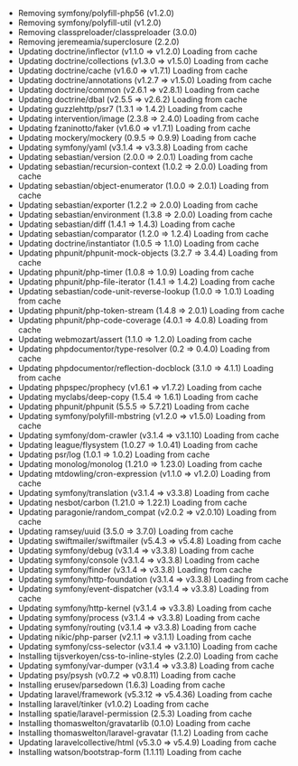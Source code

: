   - Removing symfony/polyfill-php56 (v1.2.0)
  - Removing symfony/polyfill-util (v1.2.0)
  - Removing classpreloader/classpreloader (3.0.0)
  - Removing jeremeamia/superclosure (2.2.0)
  - Updating doctrine/inflector (v1.1.0 => v1.2.0) Loading from cache
  - Updating doctrine/collections (v1.3.0 => v1.5.0) Loading from cache
  - Updating doctrine/cache (v1.6.0 => v1.7.1) Loading from cache
  - Updating doctrine/annotations (v1.2.7 => v1.5.0) Loading from cache
  - Updating doctrine/common (v2.6.1 => v2.8.1) Loading from cache
  - Updating doctrine/dbal (v2.5.5 => v2.6.2) Loading from cache
  - Updating guzzlehttp/psr7 (1.3.1 => 1.4.2) Loading from cache
  - Updating intervention/image (2.3.8 => 2.4.0) Loading from cache
  - Updating fzaninotto/faker (v1.6.0 => v1.7.1) Loading from cache
  - Updating mockery/mockery (0.9.5 => 0.9.9) Loading from cache
  - Updating symfony/yaml (v3.1.4 => v3.3.8) Loading from cache
  - Updating sebastian/version (2.0.0 => 2.0.1) Loading from cache
  - Updating sebastian/recursion-context (1.0.2 => 2.0.0) Loading from cache
  - Updating sebastian/object-enumerator (1.0.0 => 2.0.1) Loading from cache
  - Updating sebastian/exporter (1.2.2 => 2.0.0) Loading from cache
  - Updating sebastian/environment (1.3.8 => 2.0.0) Loading from cache
  - Updating sebastian/diff (1.4.1 => 1.4.3) Loading from cache
  - Updating sebastian/comparator (1.2.0 => 1.2.4) Loading from cache
  - Updating doctrine/instantiator (1.0.5 => 1.1.0) Loading from cache
  - Updating phpunit/phpunit-mock-objects (3.2.7 => 3.4.4) Loading from cache
  - Updating phpunit/php-timer (1.0.8 => 1.0.9) Loading from cache
  - Updating phpunit/php-file-iterator (1.4.1 => 1.4.2) Loading from cache
  - Updating sebastian/code-unit-reverse-lookup (1.0.0 => 1.0.1) Loading from cache
  - Updating phpunit/php-token-stream (1.4.8 => 2.0.1) Loading from cache
  - Updating phpunit/php-code-coverage (4.0.1 => 4.0.8) Loading from cache
  - Updating webmozart/assert (1.1.0 => 1.2.0) Loading from cache
  - Updating phpdocumentor/type-resolver (0.2 => 0.4.0) Loading from cache
  - Updating phpdocumentor/reflection-docblock (3.1.0 => 4.1.1) Loading from cache
  - Updating phpspec/prophecy (v1.6.1 => v1.7.2) Loading from cache
  - Updating myclabs/deep-copy (1.5.4 => 1.6.1) Loading from cache
  - Updating phpunit/phpunit (5.5.5 => 5.7.21) Loading from cache
  - Updating symfony/polyfill-mbstring (v1.2.0 => v1.5.0) Loading from cache
  - Updating symfony/dom-crawler (v3.1.4 => v3.1.10) Loading from cache
  - Updating league/flysystem (1.0.27 => 1.0.41) Loading from cache
  - Updating psr/log (1.0.1 => 1.0.2) Loading from cache
  - Updating monolog/monolog (1.21.0 => 1.23.0) Loading from cache
  - Updating mtdowling/cron-expression (v1.1.0 => v1.2.0) Loading from cache
  - Updating symfony/translation (v3.1.4 => v3.3.8) Loading from cache
  - Updating nesbot/carbon (1.21.0 => 1.22.1) Loading from cache
  - Updating paragonie/random_compat (v2.0.2 => v2.0.10) Loading from cache
  - Updating ramsey/uuid (3.5.0 => 3.7.0) Loading from cache
  - Updating swiftmailer/swiftmailer (v5.4.3 => v5.4.8) Loading from cache
  - Updating symfony/debug (v3.1.4 => v3.3.8) Loading from cache
  - Updating symfony/console (v3.1.4 => v3.3.8) Loading from cache
  - Updating symfony/finder (v3.1.4 => v3.3.8) Loading from cache
  - Updating symfony/http-foundation (v3.1.4 => v3.3.8) Loading from cache
  - Updating symfony/event-dispatcher (v3.1.4 => v3.3.8) Loading from cache
  - Updating symfony/http-kernel (v3.1.4 => v3.3.8) Loading from cache
  - Updating symfony/process (v3.1.4 => v3.3.8) Loading from cache
  - Updating symfony/routing (v3.1.4 => v3.3.8) Loading from cache
  - Updating nikic/php-parser (v2.1.1 => v3.1.1) Loading from cache
  - Updating symfony/css-selector (v3.1.4 => v3.1.10) Loading from cache
  - Installing tijsverkoyen/css-to-inline-styles (2.2.0) Loading from cache
  - Updating symfony/var-dumper (v3.1.4 => v3.3.8) Loading from cache
  - Updating psy/psysh (v0.7.2 => v0.8.11) Loading from cache
  - Installing erusev/parsedown (1.6.3) Loading from cache
  - Updating laravel/framework (v5.3.12 => v5.4.36) Loading from cache
  - Installing laravel/tinker (v1.0.2) Loading from cache
  - Installing spatie/laravel-permission (2.5.3) Loading from cache
  - Installing thomaswelton/gravatarlib (0.1.0) Loading from cache
  - Installing thomaswelton/laravel-gravatar (1.1.2) Loading from cache
  - Updating laravelcollective/html (v5.3.0 => v5.4.9) Loading from cache
  - Installing watson/bootstrap-form (1.1.11) Loading from cache
